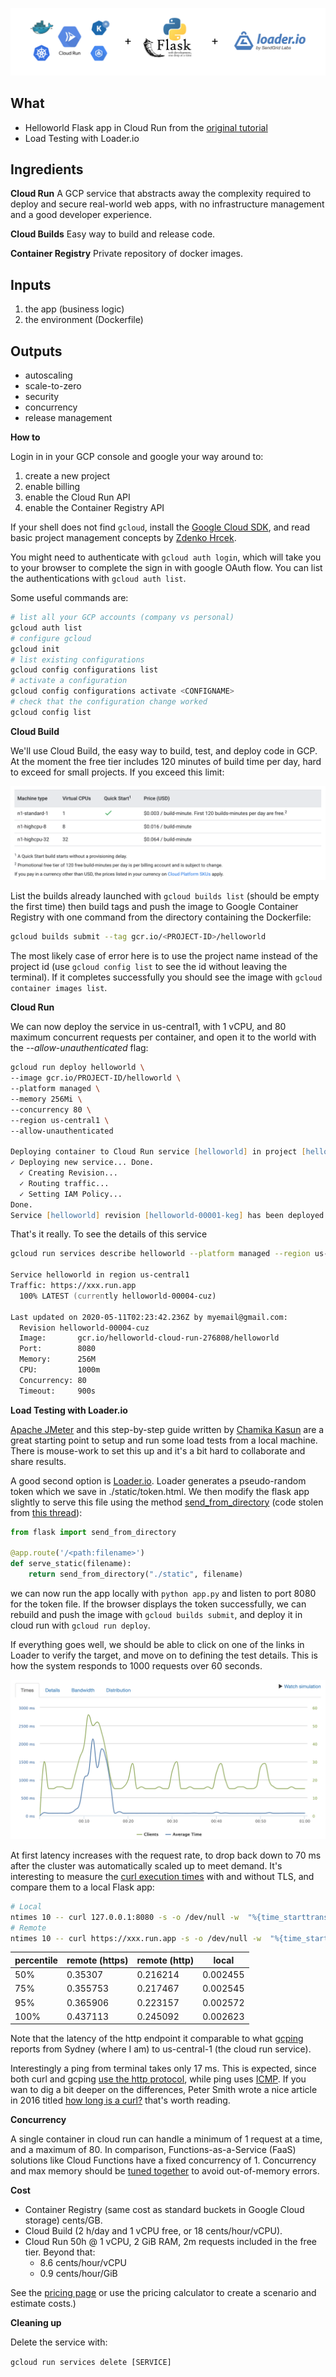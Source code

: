 ![](./assets/logos.png)

## What

- Helloworld Flask app in Cloud Run from the [original tutorial](https://cloud.google.com/run/docs/quickstarts/build-and-deploy)
- Load Testing with Loader.io

## Ingredients

**Cloud Run**
A GCP service that abstracts away the complexity required to deploy and secure real-world web apps, with no infrastructure management and a good developer experience.

**Cloud Builds**
Easy way to build and release code.

**Container Registry**
Private repository of docker images.

## Inputs

1. the app (business logic)
2. the environment (Dockerfile)

## Outputs

- autoscaling
- scale-to-zero
- security
- concurrency
- release management

**How to**

Login in in your GCP console and google your way around to:

1. create a new project
2. enable billing
3. enable the Cloud Run API
4. enable the Container Registry API

If your shell does not find `gcloud`, install the [Google Cloud SDK](https://cloud.google.com/sdk/docs/downloads-interactive), and read basic project management concepts by [Zdenko Hrcek](https://www.the-swamp.info/blog/configuring-gcloud-multiple-projects/).

You might need to authenticate with `gcloud auth login`, which will take you to your browser to complete the sign in with google OAuth flow. You can list the authentications with `gcloud auth list`.


Some useful commands are:

```zsh
# list all your GCP accounts (company vs personal)
gcloud auth list
# configure gcloud
gcloud init
# list existing configurations
gcloud config configurations list
# activate a configuration
gcloud config configurations activate <CONFIGNAME>
# check that the configuration change worked
gcloud config list
```

**Cloud Build**

We'll use Cloud Build, the easy way to build, test, and deploy code in GCP. At the moment the free tier includes 120 minutes of build time per day, hard to exceed for small projects. If you exceed this limit:

![](./assets/cloud-run-pricing.png)

List the builds already launched with `gcloud builds list` (should be empty the first time) then build tags and push the image to Google Container Registry with one command from the directory containing the Dockerfile:

```zsh
gcloud builds submit --tag gcr.io/<PROJECT-ID>/helloworld
```

The most likely case of error here is to use the project name instead of the project id (use `gcloud config list` to see the id without leaving the terminal). If it completes successfully you should see the image with `gcloud container images list`.

**Cloud Run**

We can now deploy the service in us-central1, with 1 vCPU, and 80 maximum concurrent requests per container, and open it to the world with the *--allow-unauthenticated* flag:

```zsh
gcloud run deploy helloworld \
--image gcr.io/PROJECT-ID/helloworld \
--platform managed \
--memory 256Mi \
--concurrency 80 \
--region us-central1 \
--allow-unauthenticated

Deploying container to Cloud Run service [helloworld] in project [helloworld-cloud-run-276808] region [us-central1]
✓ Deploying new service... Done.
  ✓ Creating Revision...
  ✓ Routing traffic...
  ✓ Setting IAM Policy...
Done.
Service [helloworld] revision [helloworld-00001-keg] has been deployed and is serving 100 percent of traffic at https://xxx.run.app
```

That's it really. To see the details of this service

```zsh
gcloud run services describe helloworld --platform managed --region us-central1

Service helloworld in region us-central1
Traffic: https://xxx.run.app
  100% LATEST (currently helloworld-00004-cuz)

Last updated on 2020-05-11T02:23:42.236Z by myemail@gmail.com:
  Revision helloworld-00004-cuz
  Image:       gcr.io/helloworld-cloud-run-276808/helloworld
  Port:        8080
  Memory:      256M
  CPU:         1000m
  Concurrency: 80
  Timeout:     900s
```

**Load Testing with Loader.io**

[Apache JMeter](https://jmeter.apache.org/download_jmeter.cgi) and this step-by-step guide written by [Chamika Kasun](https://medium.com/@chamikakasun/rest-api-load-testing-with-apache-jmeter-a4d25ea2b7b6) are a great starting point to setup and run some load tests from a local machine. There is mouse-work to set this up and it's a bit hard to collaborate and share results.

A good second option is [Loader.io](https://loader.io/). Loader generates a pseudo-random token which we save in ./static/token.html. We then modify the flask app slightly to serve this file using the method [send_from_directory](https://flask.palletsprojects.com/en/1.1.x/api/?highlight=send_from_directory#flask.send_from_directory) (code stolen from [this thread](https://flask.palletsprojects.com/en/1.1.x/api/?highlight=send_from_directory#flask.send_from_directory)):

```Python
from flask import send_from_directory

@app.route('/<path:filename>')
def serve_static(filename):
    return send_from_directory("./static", filename)
```

we can now run the app locally with `python app.py` and listen to port 8080 for the token file. If the browser displays the token successfully, we can rebuild and push the image with `gcloud builds submit`, and deploy it in cloud run with `gcloud run deploy`.

If everything goes well, we should be able to click on one of the links in Loader to verify the target, and move on to defining the test details. This is how the system responds to 1000 requests over 60 seconds.

![](./assets/load-testing.png)

At first latency increases with the request rate, to drop back down to 70 ms after the cluster was automatically scaled up to meet demand. It's interesting to measure the [curl execution times](https://dev.to/yuyatakeyama/how-i-measure-response-times-of-web-apis-using-curl-6nh) with and without TLS, and compare them to a local Flask app:

```zsh
# Local
ntimes 10 -- curl 127.0.0.1:8080 -s -o /dev/null -w  "%{time_starttransfer}\n" | percentile
# Remote
ntimes 10 -- curl https://xxx.run.app -s -o /dev/null -w  "%{time_starttransfer}\n" | percentile
```

|  percentile | remote (https)   | remote (http) | local |
|------------|----------------|---------------|----------|
| 50%        | 0.35307        | 0.216214      | 0.002455 |
| 75%        | 0.355753       | 0.217467      | 0.002545 |
| 95%        | 0.365906       | 0.223157      | 0.002572 |
| 100%       | 0.437113       | 0.245092      | 0.002623 |

Note that the latency of the http endpoint it comparable to what [gcping](http://www.gcping.com/) reports from Sydney (where I am) to us-central-1 (the cloud run service).

Interestingly a ping from terminal takes only 17 ms. This is expected, since both curl and gcping [use the http protocol](https://github.com/ImJasonH/gcping/blob/master/cmd/ping/main.go#L27), while ping uses [ICMP](https://www.cloudflare.com/learning/ddos/glossary/internet-control-message-protocol-icmp/). If you wan to dig a bit deeper on the differences, Peter Smith wrote a nice article in 2016 titled [how long is a curl?](https://medium.com/galvanize/how-long-is-a-curl-ec59af087ca8) that's worth reading.

**Concurrency**

A single container in cloud run can handle a minimum of 1 request at a time, and a maximum of 80. In comparison, Functions-as-a-Service (FaaS) solutions like Cloud Functions have a fixed concurrency of 1. Concurrency and max memory should be [tuned together](https://cloud.google.com/run/docs/tips#tuning-concurrency) to avoid out-of-memory errors.

**Cost**

- Container Registry (same cost as standard buckets in Google Cloud storage) cents/GB.
- Cloud Build (2 h/day and 1 vCPU free, or 18 cents/hour/vCPU).
- Cloud Run 50h @ 1 vCPU, 2 GiB RAM, 2m requests included in the free tier. Beyond that:
  - 8.6 cents/hour/vCPU
  - 0.9 cents/hour/GiB

See the [pricing page](https://cloud.google.com/run/pricing#pricing_table) or use the pricing calculator to create a scenario and estimate costs.)

**Cleaning up**

Delete the service with:

`gcloud run services delete [SERVICE]`
